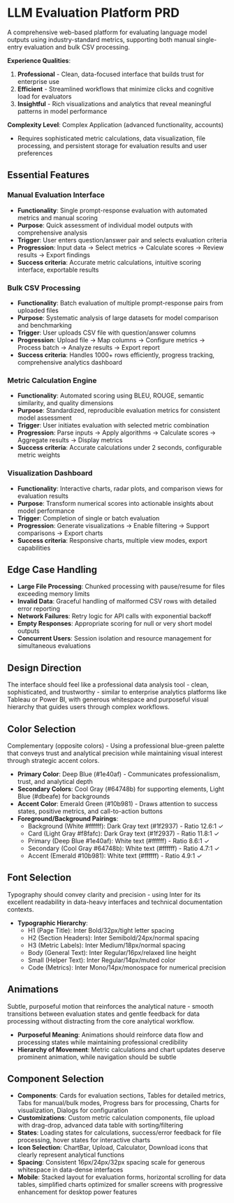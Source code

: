 # LLM Evaluation Platform PRD

A comprehensive web-based platform for evaluating language model outputs using industry-standard metrics, supporting both manual single-entry evaluation and bulk CSV processing.

**Experience Qualities**:
1. **Professional** - Clean, data-focused interface that builds trust for enterprise use
2. **Efficient** - Streamlined workflows that minimize clicks and cognitive load for evaluators
3. **Insightful** - Rich visualizations and analytics that reveal meaningful patterns in model performance

**Complexity Level**: Complex Application (advanced functionality, accounts)
- Requires sophisticated metric calculations, data visualization, file processing, and persistent storage for evaluation results and user preferences

## Essential Features

### Manual Evaluation Interface
- **Functionality**: Single prompt-response evaluation with automated metrics and manual scoring
- **Purpose**: Quick assessment of individual model outputs with comprehensive analysis
- **Trigger**: User enters question/answer pair and selects evaluation criteria
- **Progression**: Input data → Select metrics → Calculate scores → Review results → Export findings
- **Success criteria**: Accurate metric calculations, intuitive scoring interface, exportable results

### Bulk CSV Processing
- **Functionality**: Batch evaluation of multiple prompt-response pairs from uploaded files
- **Purpose**: Systematic analysis of large datasets for model comparison and benchmarking
- **Trigger**: User uploads CSV file with question/answer columns
- **Progression**: Upload file → Map columns → Configure metrics → Process batch → Analyze results → Export report
- **Success criteria**: Handles 1000+ rows efficiently, progress tracking, comprehensive analytics dashboard

### Metric Calculation Engine
- **Functionality**: Automated scoring using BLEU, ROUGE, semantic similarity, and quality dimensions
- **Purpose**: Standardized, reproducible evaluation metrics for consistent model assessment
- **Trigger**: User initiates evaluation with selected metric combination
- **Progression**: Parse inputs → Apply algorithms → Calculate scores → Aggregate results → Display metrics
- **Success criteria**: Accurate calculations under 2 seconds, configurable metric weights

### Visualization Dashboard
- **Functionality**: Interactive charts, radar plots, and comparison views for evaluation results
- **Purpose**: Transform numerical scores into actionable insights about model performance
- **Trigger**: Completion of single or batch evaluation
- **Progression**: Generate visualizations → Enable filtering → Support comparisons → Export charts
- **Success criteria**: Responsive charts, multiple view modes, export capabilities

## Edge Case Handling
- **Large File Processing**: Chunked processing with pause/resume for files exceeding memory limits
- **Invalid Data**: Graceful handling of malformed CSV rows with detailed error reporting
- **Network Failures**: Retry logic for API calls with exponential backoff
- **Empty Responses**: Appropriate scoring for null or very short model outputs
- **Concurrent Users**: Session isolation and resource management for simultaneous evaluations

## Design Direction
The interface should feel like a professional data analysis tool - clean, sophisticated, and trustworthy - similar to enterprise analytics platforms like Tableau or Power BI, with generous whitespace and purposeful visual hierarchy that guides users through complex workflows.

## Color Selection
Complementary (opposite colors) - Using a professional blue-green palette that conveys trust and analytical precision while maintaining visual interest through strategic accent colors.

- **Primary Color**: Deep Blue (#1e40af) - Communicates professionalism, trust, and analytical depth
- **Secondary Colors**: Cool Gray (#64748b) for supporting elements, Light Blue (#dbeafe) for backgrounds
- **Accent Color**: Emerald Green (#10b981) - Draws attention to success states, positive metrics, and call-to-action buttons
- **Foreground/Background Pairings**: 
  - Background (White #ffffff): Dark Gray text (#1f2937) - Ratio 12.6:1 ✓
  - Card (Light Gray #f8fafc): Dark Gray text (#1f2937) - Ratio 11.8:1 ✓
  - Primary (Deep Blue #1e40af): White text (#ffffff) - Ratio 8.6:1 ✓
  - Secondary (Cool Gray #64748b): White text (#ffffff) - Ratio 4.7:1 ✓
  - Accent (Emerald #10b981): White text (#ffffff) - Ratio 4.9:1 ✓

## Font Selection
Typography should convey clarity and precision - using Inter for its excellent readability in data-heavy interfaces and technical documentation contexts.

- **Typographic Hierarchy**:
  - H1 (Page Title): Inter Bold/32px/tight letter spacing
  - H2 (Section Headers): Inter Semibold/24px/normal spacing  
  - H3 (Metric Labels): Inter Medium/18px/normal spacing
  - Body (General Text): Inter Regular/16px/relaxed line height
  - Small (Helper Text): Inter Regular/14px/muted color
  - Code (Metrics): Inter Mono/14px/monospace for numerical precision

## Animations
Subtle, purposeful motion that reinforces the analytical nature - smooth transitions between evaluation states and gentle feedback for data processing without distracting from the core analytical workflow.

- **Purposeful Meaning**: Animations should reinforce data flow and processing states while maintaining professional credibility
- **Hierarchy of Movement**: Metric calculations and chart updates deserve prominent animation, while navigation should be subtle

## Component Selection
- **Components**: Cards for evaluation sections, Tables for detailed metrics, Tabs for manual/bulk modes, Progress bars for processing, Charts for visualization, Dialogs for configuration
- **Customizations**: Custom metric calculation components, file upload with drag-drop, advanced data table with sorting/filtering
- **States**: Loading states for calculations, success/error feedback for file processing, hover states for interactive charts
- **Icon Selection**: ChartBar, Upload, Calculator, Download icons that clearly represent analytical functions
- **Spacing**: Consistent 16px/24px/32px spacing scale for generous whitespace in data-dense interfaces
- **Mobile**: Stacked layout for evaluation forms, horizontal scrolling for data tables, simplified charts optimized for smaller screens with progressive enhancement for desktop power features